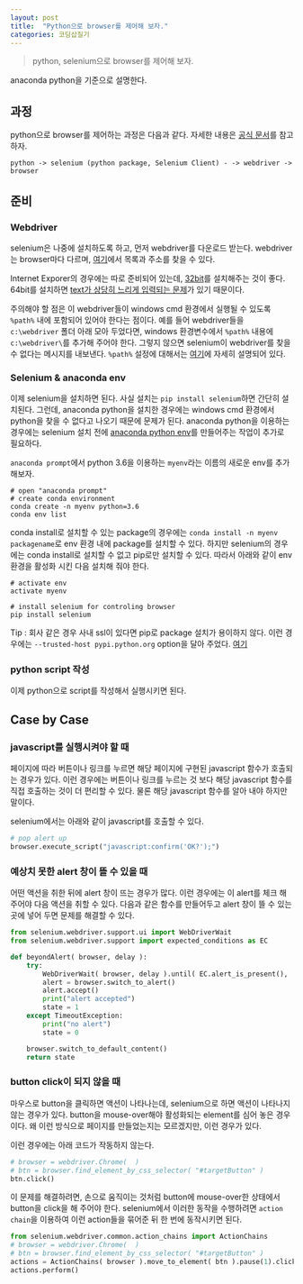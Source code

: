 ```yaml
---
layout: post
title:  "Python으로 browser를 제어해 보자."
categories: 코딩삽질기
---
```


> python, selenium으로 browser를 제어해 보자.

anaconda python을 기준으로 설명한다.

## 과정

python으로 browser를 제어하는 과정은 다음과 같다. 자세한 내용은 [공식 문서](http://selenium-python.readthedocs.io/installation.html#drivers)를 참고하자.

```
python -> selenium (python package, Selenium Client) - -> webdriver -> browser
```

## 준비

### Webdriver

selenium은 나중에 설치하도록 하고, 먼저 webdriver를 다운로드 받는다. webdriver는 browser마다 다르며, [여기](http://selenium-python.readthedocs.io/installation.html#drivers)에서 목록과 주소를 찾을 수 있다.

Internet Exporer의 경우에는 따로 준비되어 있는데, [32bit](https://goo.gl/rjZrvz)를 설치해주는 것이 좋다. 64bit를 설치하면 [text가 상당히 느리게 입력되는 문제](https://goo.gl/9xQcnE)가 있기 때문이다.

주의해야 할 점은 이 webdriver들이 windows cmd 환경에서 실행될 수 있도록 `%path%` 내에 포함되어 있어야 한다는 점이다. 예를 들어 webdriver들을 `c:\webdriver` 폴더 아래 모아 두었다면, windows 환경변수에서 `%path%` 내용에 `c:\webdriver\`를 추가해 주어야 한다. 그렇지 않으면 selenium이 webdriver를 찾을 수 없다는 메시지를 내보낸다. `%path%` 설정에 대해서는 [여기](http://cezacx2.tistory.com/1173)에 자세히 설명되어 있다.

### Selenium & anaconda env

이제 selenium을 설치하면 된다. 사실 설치는 `pip install selenium`하면 간단히 설치된다. 그런데, anaconda python을 설치한 경우에는 windows cmd 환경에서 python을 찾을 수 없다고 나오기 때문에 문제가 된다. anaconda python을 이용하는 경우에는 selenium 설치 전에 [anaconda python env](https://conda.io/docs/user-guide/tasks/manage-environments.html)를 만들어주는 작업이 추가로 필요하다.

`anaconda prompt`에서 python 3.6을 이용하는 `myenv`라는 이름의 새로운 env를 추가해보자.

```
# open "anaconda prompt"
# create conda environment
conda create -n myenv python=3.6
conda env list
```

conda install로 설치할 수 있는 package의 경우에는 `conda install -n myenv packagename`로 env 환경 내에 package를 설치할 수 있다. 하지만 selenium의 경우에는 conda install로 설치할 수 없고 pip로만 설치할 수 있다. 따라서 아래와 같이 env 환경을 활성화 시킨 다음 설치해 줘야 한다.

```
# activate env
activate myenv

# install selenium for controling browser
pip install selenium
```

Tip : 회사 같은 경우 사내 ssl이 있다면 pip로 package 설치가 용이하지 않다. 이런 경우에는 `--trusted-host pypi.python.org` option을 달아 주었다. [여기](참조)

### python script 작성

이제 python으로 script를 작성해서 실행시키면 된다.

## Case by Case

### javascript를 실행시켜야 할 때

페이지에 따라 버튼이나 링크를 누르면 해당 페이지에 구현된 javascript 함수가 호출되는 경우가 있다. 이런 경우에는 버튼이나 링크를 누르는 것 보다 해당 javascript 함수를 직접 호출하는 것이 더 편리할 수 있다. 물론 해당 javascript 함수를 알아 내야 하지만 말이다.

selenium에서는 아래와 같이 javascript를 호출할 수 있다.

```python
# pop alert up
browser.execute_script("javascript:confirm('OK?');")
```

### 예상치 못한 alert 창이 뜰 수 있을 때

어떤 액션을 취한 뒤에 alert 창이 뜨는 경우가 많다. 이런 경우에는 이 alert를 체크 해주어야 다음 액션을 취할 수 있다. 다음과 같은 함수를 만들어두고 alert 창이 뜰 수 있는 곳에 넣어 두면 문제를 해결할 수 있다.

```python
from selenium.webdriver.support.ui import WebDriverWait
from selenium.webdriver.support import expected_conditions as EC

def beyondAlert( browser, delay ):
	try:
		WebDriverWait( browser, delay ).until( EC.alert_is_present(), 'Waiting for alert timed out' )
		alert = browser.switch_to_alert()
		alert.accept()
		print("alert accepted")
		state = 1
	except TimeoutException:
		print("no alert")
		state = 0

	browser.switch_to_default_content()
	return state
```

### button click이 되지 않을 때

마우스로 button을 클릭하면 액션이 나타나는데, selenium으로 하면 액션이 나타나지 않는 경우가 있다. button을 mouse-over해야 활성화되는 element를 심어 놓은 경우이다. 왜 이런 방식으로 페이지를 만들었는지는 모르겠지만, 이런 경우가 있다.

이런 경우에는 아래 코드가 작동하지 않는다.

```python
# browser = webdriver.Chrome(  )
# btn = browser.find_element_by_css_selector( "#targetButton" )
btn.click()
```

이 문제를 해결하려면, 손으로 움직이는 것처럼 button에 mouse-over한 상태에서 button을 click을 해 주어야 한다. selenium에서 이러한 동작을 수행하려면 `action chain`을 이용하여 이런 action들을 묶어준 뒤 한 번에 동작시키면 된다.

```python
from selenium.webdriver.common.action_chains import ActionChains
# browser = webdriver.Chrome(  )
# btn = browser.find_element_by_css_selector( "#targetButton" )
actions = ActionChains( browser ).move_to_element( btn ).pause(1).click( btn )
actions.perform()
```
